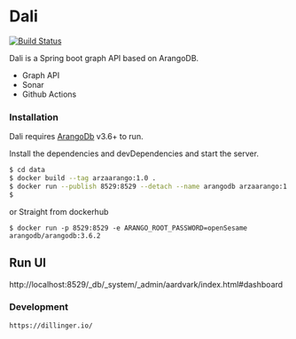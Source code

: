 # Dali


[![Build Status](https://travis-ci.org/joemccann/dillinger.svg?branch=master)](https://travis-ci.org/joemccann/dillinger)

Dali is a Spring boot graph API based on ArangoDB.

  - Graph API
  - Sonar 
  - Github Actions

### Installation

Dali requires [ArangoDb](https://www.arangodb.com//) v3.6+ to run.

Install the dependencies and devDependencies and start the server.

```sh
$ cd data
$ docker build --tag arzaarango:1.0 .
$ docker run --publish 8529:8529 --detach --name arangodb arzaarango:1.0
$ 
```
 or Straight from dockerhub
 ```shell script
$ docker run -p 8529:8529 -e ARANGO_ROOT_PASSWORD=openSesame arangodb/arangodb:3.6.2
```

## Run UI
http://localhost:8529/_db/_system/_admin/aardvark/index.html#dashboard

### Development


	https://dillinger.io/
